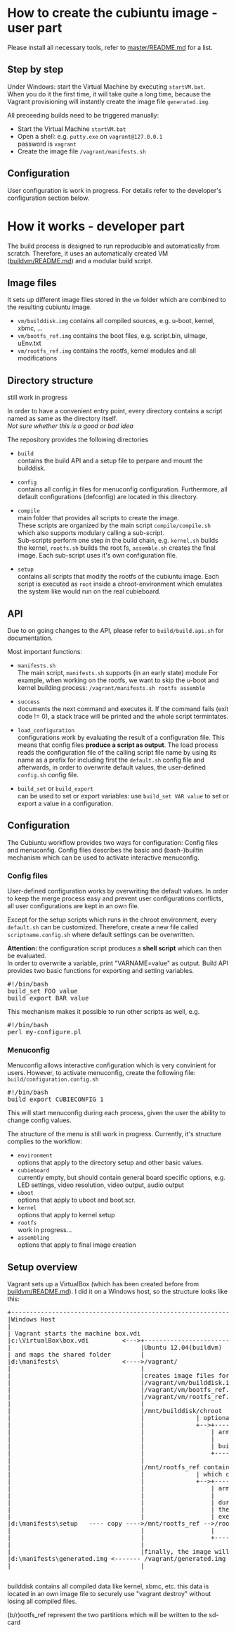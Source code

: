 
# How to create the cubiuntu image - user part #

Please install all necessary tools, refer to [master/README.md](../master/README.md) for a list.

## Step by step
Under Windows: start the Virtual Machine by executing `startVM.bat`.<br>
When you do it the first time, it will take quite a long time, because the Vagrant provisioning will instantly create the image file `generated.img`.

All preceeding builds need to be triggered manually:

- Start the Virtual Machine `startVM.bat`
- Open a shell: e.g. `putty.exe` on `vagrant@127.0.0.1`<br>
  password is `vagrant` 
- Create the image file `/vagrant/manifests.sh`

## Configuration ##
User configuration is work in progress.
For details refer to the developer's configuration section below.

# How it works - developer part #

The build process is designed to run reproducible and automatically from scratch.
Therefore, it uses an automatically created VM ([buildvm/README.md](../buildvm/README.md)) and a modular build script.

## Image files ##

It sets up different image files stored in the `vm` folder which are combined to the resulting cubiuntu image.

- `vm/builddisk.img` contains all compiled sources, e.g. u-boot, kernel, xbmc, ...
- `vm/bootfs_ref.img` contains the boot files, e.g. script.bin, uImage, uEnv.txt
- `vm/rootfs_ref.img` contains the rootfs, kernel modules and all modifications 

## Directory structure ##

still work in progress

In order to have a convenient entry point, every directory contains a script named as same as the directory itself. <br> 
*Not sure whether this is a good or bad idea* 
 
The repository provides the following directories 

- `build`<br>
   contains the build API and a setup file to perpare and mount the builddisk.

- `config`<br>
   contains all config.in files for menuconfig configuration. 
   Furthermore, all default configurations (defconfig) are located in this directory.

- `compile`<br>
   main folder that provides all scripts to create the image.<br>
   These scripts are organized by the main script `compile/compile.sh` which also supports modulary calling a sub-script.<br>
   Sub-scripts perform one step in the build chain, e.g. `kernel.sh` builds the kernel, `rootfs.sh` builds the root fs, `assemble.sh` creates the final image. Each sub-script uses it's own configuration file.

- `setup`<br>
   contains all scripts that modify the rootfs of the cubiuntu image. Each script is executed as `root` inside a chroot-environment which emulates the system like would run on the real cubieboard.

## API ##

Due to on going changes to the API, please refer to `build/build.api.sh` for documentation.

Most important functions:

- `manifests.sh`<br>
   The main script, `manifests.sh` supports (in an early state) module
   For example, when working on the rootfs, we want to skip the u-boot and kernel building process:
   `/vagrant/manifests.sh rootfs assemble`

- `success`<br>
   documents the next command and executes it. If the command fails (exit code != 0), a stack trace will be printed and the whole script termintates.

- `load_configuration`<br>
   configurations work by evaluating the result of a configuration file.
   This means that config files **produce a script as output**.
   The load process reads the configuration file of the calling script file name by using its name as a prefix for including first the `default.sh` config file and afterwards, in order to overwrite default values, the user-defined `config.sh` config file.

- `build_set` or `build_export`<br>
   can be used to set or export variables: use `build_set VAR value` to set or export a value in a configuration.


## Configuration ##
The Cubiuntu workflow provides two ways for configuration: Config files and menuconfig.
Config files describes the basic and (bash-)builtin mechanism which can be used to activate interactive menuconfig.

### Config files ###
User-defined configuration works by overwriting the default values.
In order to keep the merge process easy and prevent user configurations conflicts, all user configurations are kept in an own file.

Except for the setup scripts which runs in the chroot environment, every `default.sh` can be customized.
Therefore, create a new file called `scriptname.config.sh` where default settings can be overwritten.

**Attention:** the configuration script produces a **shell script** which can then be evaluated.<br>
In order to overwrite a variable, print "VARNAME=value" as output.
Build API provides two basic functions for exporting and setting variables.
<pre>
#!/bin/bash
build_set FOO value
build_export BAR value
</pre>

This mechanism makes it possible to run other scripts as well, e.g. 
<pre>
#!/bin/bash
perl my-configure.pl 
</pre>


### Menuconfig ###

Menuconfig allows interactive configuration which is very convinient for users.
However, to activate menuconfig, create the following file: `build/configuration.config.sh`
<pre>
#!/bin/bash
build_export CUBIECONFIG 1
</pre>

This will start menuconfig during each process, given the user the ability to change config values.

The structure of the menu is still work in progress. Currently, it's structure complies to the workflow:

 - `environment`<br>
   options that apply to the directory setup and other basic values. 
 - `cubieboard`<br>
   currently empty, but should contain general board specific options, e.g. LED settings, video resolution, video output, audio output
 - `uboot`<br>
   options that apply to uboot and boot.scr. 
 - `kernel`<br>
   options that apply to kernel setup
 - `rootfs`<br>
   work in progress... 
 - `assembling`<br>
   options that apply to final image creation

## Setup overview ##

Vagrant sets up a VirtualBox (which has been created before from [buildvm/README.md](../buildvm/README.md)).
I did it on a Windows host, so the structure looks like this:

<pre>
+--------------------------------------------------------------
|Windows Host
|
| Vagrant starts the machine box.vdi
|c:\VirtualBox\box.vdi         &lt;--->+-----------------------
|                                   |Ubuntu 12.04(buildvm)
| and maps the shared folder        |
|d:\manifests\                 &lt;---->/vagrant/
|                                   |
|                                   |creates image files for 
|                                   |/vagrant/vm/builddisk.img    &lt; mount > /mnt/builddisk
|                                   |/vagrant/vm/bootfs_ref.img   &lt; mount > /mnt/bootfs_ref
|                                   |/vagrant/vm/rootfs_ref.img   &lt; mount > /mnt/rootfs_ref
|                                   |
|                                   |/mnt/builddisk/chroot 
|                                   |              | optional chroot for building 
|                                   |              +-->+-------------------------------------
|                                   |                  | armhf chroot
|                                   |                  |
|                                   |                  | build environment for compiling
|                                   |                  +-------------------------------------
|                                   |
|                                   |/mnt/rootfs_ref contains the cubieboard rootfs 
|                                   |              | which can be accessed using chroot
|                                   |              +-->+-------------------------------------
|                                   |                  | armhf chroot
|                                   |                  | 
|                                   |                  | during the rootfs creation process 
|                                   |                  | the files from setup are copied and
|                                   |                  | executed inside the chroot
|d:\manifests\setup   ---- copy ---->/mnt/rootfs_ref -->/root/setup
|                                   |                  | 
|                                   |                  +-------------------------------------
|                                   |
|                                   |finally, the image will be assembled into the following file
|d:\manifests\generated.img &lt;------- /vagrant/generated.img
|                                   |

</pre>

builddisk contains all compiled data like kernel, xbmc, etc.
this data is located in an own image file to securely use "vagrant destroy" without losing all compiled files.

(b/r)ootfs_ref represent the two partitions which will be written to the sd-card


